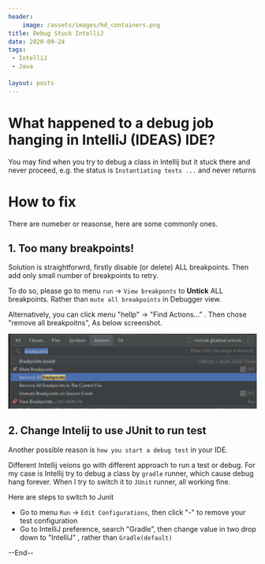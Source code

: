 ```yaml
---
header:
    image: /assets/images/hd_containers.png
title: Debug Stuck IntelliJ
date: 2020-09-24
tags:
 - IntelliJ
 - Java

layout: posts
---
```


# What happened to a debug job hanging in IntelliJ (IDEAS) IDE?
You may find when you try to debug a class in Intellij but it stuck there and never proceed, e.g. the status is `Instantiating tests ...` and never returns

# How to fix
There are numeber or reasonse, here are some commonly ones. 

## 1. Too many breakpoints!
Solution is straightforwrd, firstly disable (or delete) ALL breakpoints. Then add only small number of breakpoints to retry.

To do so, please go to menu `run` -> `View breakponts` to **Untick** ALL breakpoints. Rather than `mute all breakpoints` in Debugger view.

Alternatively, you can click menu "hellp" -> "Find Actions..." . Then chose "remove all breakpoitns", As below screenshot.

![](/assets/images/DebugStuckIntelliJ.png)


## 2. Change Intelij to use JUnit to run test
Another possible reason is `how you start a debug test` in your IDE.

Different Intellij veions go with different approach to run a test or debug. 
For my case is Intellij try to debug a class by `gradle` runner, which cause debug hang forever. When I try to switch it to `JUnit` runner, all working fine. 

Here are steps to switch to Junit

 - Go to menu `Run` -> `Edit Configurations`, then click "-" to remove your test configuration
 - Go to IntelliJ preference, search "Gradle", then change value in two drop down to "IntelliJ" , rather than `Gradle(default)`
 


--End--
